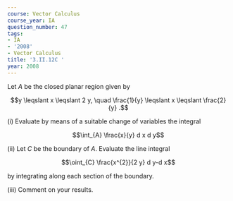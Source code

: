 ```yaml
---
course: Vector Calculus
course_year: IA
question_number: 47
tags:
- IA
- '2008'
- Vector Calculus
title: '3.II.12C '
year: 2008
---
```



Let $A$ be the closed planar region given by

$$y \leqslant x \leqslant 2 y, \quad \frac{1}{y} \leqslant x \leqslant \frac{2}{y} .$$

(i) Evaluate by means of a suitable change of variables the integral

$$\int_{A} \frac{x}{y} d x d y$$

(ii) Let $C$ be the boundary of $A$. Evaluate the line integral

$$\oint_{C} \frac{x^{2}}{2 y} d y-d x$$

by integrating along each section of the boundary.

(iii) Comment on your results.